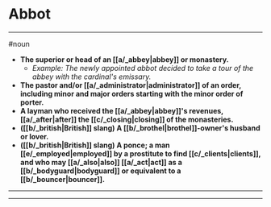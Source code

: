 # Abbot
---
#noun
- **The superior or head of an [[a/_abbey|abbey]] or monastery.**
	- _Example: The newly appointed abbot decided to take a tour of the abbey with the cardinal's emissary._
- **The pastor and/or [[a/_administrator|administrator]] of an order, including minor and major orders starting with the minor order of porter.**
- **A layman who received the [[a/_abbey|abbey]]'s revenues, [[a/_after|after]] the [[c/_closing|closing]] of the monasteries.**
- **([[b/_british|British]] slang) A [[b/_brothel|brothel]]-owner's husband or lover.**
- **([[b/_british|British]] slang) A ponce; a man [[e/_employed|employed]] by a prostitute to find [[c/_clients|clients]], and who may [[a/_also|also]] [[a/_act|act]] as a [[b/_bodyguard|bodyguard]] or equivalent to a [[b/_bouncer|bouncer]].**
---
---
